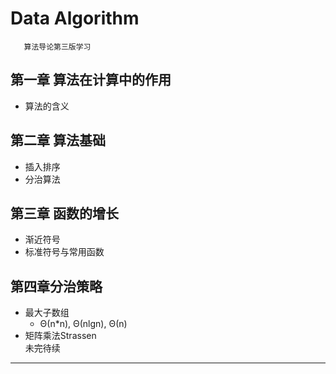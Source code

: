 # Data Algorithm
       算法导论第三版学习

## 第一章 算法在计算中的作用
* 算法的含义

## 第二章 算法基础
*  插入排序
*  分治算法

## 第三章 函数的增长
* 渐近符号
* 标准符号与常用函数

## 第四章分治策略
* 最大子数组
  * Θ(n*n), Θ(nlgn), Θ(n)
* 矩阵乘法Strassen
<br>未完待续
---------------


